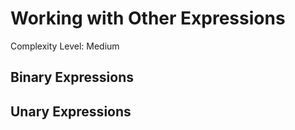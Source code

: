 # Working with Other Expressions
Complexity Level: Medium

## Binary Expressions

## Unary Expressions
